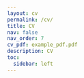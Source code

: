 ```yaml
---
layout: cv
permalink: /cv/
title: CV
nav: false
nav_order: 7
cv_pdf: example_pdf.pdf
description: CV
toc:
  sidebar: left
---
```


